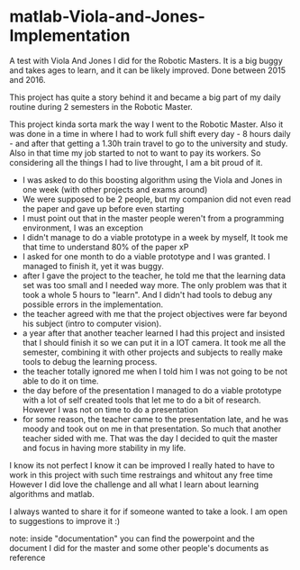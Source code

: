 # matlab-Viola-and-Jones-Implementation

A test with Viola And Jones I did for the Robotic Masters. It is a big buggy and takes ages to learn, and it can be likely improved.
Done between 2015 and 2016.

This project has quite a story behind it and became a big part of my daily routine during 2 semesters in the Robotic Master. 

This project kinda sorta mark the way I went to the Robotic Master. Also it was done in a time in where I had to work full shift every day - 8 hours daily - and after that getting a 1.30h train travel to go to the university and study. Also in that time my job started to not to want to pay its workers. So considering all the things I had to live throught, I am a bit proud of it.

* I was asked to do this boosting algorithm using the Viola and Jones in one week (with other projects and exams around)
* We were supposed to be 2 people, but my companion did not even read the paper and gave up before even starting
* I must point out that in the master people weren't from a programming environment, I was an exception
* I didn't manage to do a viable prototype in a week by myself, It took me that time to understand 80% of the paper xP
* I asked for one month to do a viable prototype and I was granted. I managed to finish it, yet it was buggy.
* after I gave the project to the teacher, he told me that the learning data set was too small and I needed way more. The only problem was that it took a whole 5 hours to "learn". And I didn't had tools to debug any possible errors in the implementation.
* the teacher agreed with me that the project objectives were far beyond his subject (intro to computer vision).
* a year after that another teacher learned I had this project and insisted that I should finish it so we can put it in a IOT camera. It took me all the semester, combining it with other projects and subjects to really make tools to debug the learning process.
* the teacher totally ignored me when I told him I was not going to be not able to do it on time.
* the day before of the presentation I managed to do a viable prototype with a lot of self created tools that let me to do a bit of research. However I was not on time to do a presentation
* for some reason, the teacher came to the presentation late, and he was moody and took out on me in that presentation. So much that another teacher sided with me. That was the day I decided to quit the master and focus in having more stability in my life.

I know its not perfect
I know it can be improved
I really hated to have to work in this project with such time restraings and whitout any free time
However I did love the challenge and all what I learn about learning algorithms and matlab.

I always wanted to share it for if someone wanted to take a look. I am open to suggestions to improve it :)


note: inside "documentation" you can find the powerpoint and the document I did for the master and some other people's documents as reference
